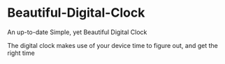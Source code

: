 # Beautiful-Digital-Clock
An up-to-date Simple, yet Beautiful Digital Clock 

The digital clock makes use of your device time to figure out, and get the right time

